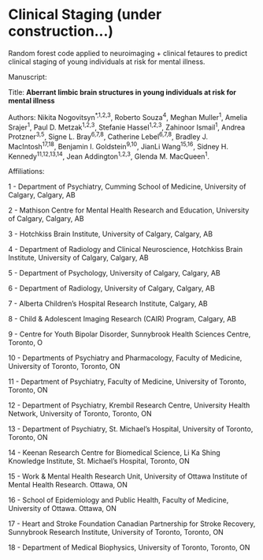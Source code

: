 # Clinical Staging (under construction...)
Random forest code applied to neuroimaging + clinical fetaures to predict clinical staging of young individuals at risk for mental illness.

Manuscript:

Title: **Aberrant limbic brain structures in young individuals at risk for mental illness**

Authors: Nikita Nogovitsyn<sup>*,1,2,3</sup>, Roberto Souza<sup>4</sup>, Meghan Muller<sup>1</sup>, Amelia Srajer<sup>1</sup>, Paul D. Metzak<sup>1,2,3</sup>, Stefanie Hassel<sup>1,2,3</sup>, Zahinoor Ismail<sup>1</sup>, Andrea Protzner<sup>3,5</sup>, Signe L. Bray<sup>6,7,8</sup>, Catherine Lebel<sup>6,7,8</sup>, Bradley J. MacIntosh<sup>17,18</sup>, Benjamin I. Goldstein<sup>9,10</sup>, JianLi Wang<sup>15,16</sup>, Sidney H. Kennedy<sup>11,12,13,14</sup>, Jean Addington<sup>1,2,3</sup>, Glenda M. MacQueen<sup>1</sup>.

Affiliations:

1 - Department of Psychiatry, Cumming School of Medicine, University of Calgary, Calgary, AB

2 - Mathison Centre for Mental Health Research and Education, University of Calgary, Calgary, AB

3 - Hotchkiss Brain Institute, University of Calgary, Calgary, AB

4 - Department of Radiology and Clinical Neuroscience, Hotchkiss Brain Institute, University of Calgary, Calgary, AB

5 - Department of Psychology, University of Calgary, Calgary, AB

6 - Department of Radiology, University of Calgary, Calgary, AB

7 - Alberta Children’s Hospital Research Institute, Calgary, AB

8 - Child & Adolescent Imaging Research (CAIR) Program, Calgary, AB

9 - Centre for Youth Bipolar Disorder, Sunnybrook Health Sciences Centre, Toronto, O

10 - Departments of Psychiatry and Pharmacology, Faculty of Medicine, University of Toronto, Toronto, ON

11 - Department of Psychiatry, Faculty of Medicine, University of Toronto, Toronto, ON

12 - Department of Psychiatry, Krembil Research Centre, University Health Network, University of Toronto, Toronto, ON

13 - Department of Psychiatry, St. Michael’s Hospital, University of Toronto, Toronto, ON

14 - Keenan Research Centre for Biomedical Science, Li Ka Shing Knowledge Institute, St. Michael’s Hospital, Toronto, ON

15 - Work & Mental Health Research Unit, University of Ottawa Institute of Mental Health Research. Ottawa, ON

16 - School of Epidemiology and Public Health, Faculty of Medicine, University of Ottawa. Ottawa, ON

17 - Heart and Stroke Foundation Canadian Partnership for Stroke Recovery, Sunnybrook Research Institute, University of Toronto, Toronto, ON

18 - Department of Medical Biophysics, University of Toronto, Toronto, ON
